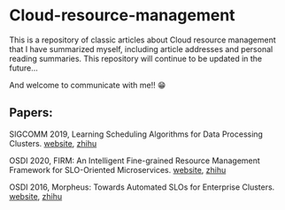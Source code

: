 # Cloud-resource-management

This is a repository of classic articles about Cloud resource management that I have summarized myself, including article addresses and personal reading summaries. This repository will continue to be updated in the future...

And welcome to communicate with me!! 😁

## Papers:

SIGCOMM 2019, Learning Scheduling Algorithms for Data Processing Clusters. [website](https://web.mit.edu/decima/), [zhihu](https://zhuanlan.zhihu.com/p/410761376)

OSDI 2020, FIRM: An Intelligent Fine-grained Resource Management Framework for SLO-Oriented Microservices. [website](https://www.usenix.org/conference/osdi20/presentation/qiu), [zhihu](https://zhuanlan.zhihu.com/p/523974566)

OSDI 2016, Morpheus: Towards Automated SLOs for Enterprise Clusters. [website](https://www.usenix.org/conference/osdi16/technical-sessions/presentation/jyothi), [zhihu](https://zhuanlan.zhihu.com/p/529397407)
